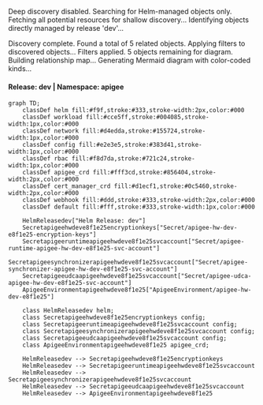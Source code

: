Deep discovery disabled. Searching for Helm-managed objects only.
Fetching all potential resources for shallow discovery...
Identifying objects directly managed by release 'dev'...

Discovery complete. Found a total of 5 related objects.
Applying filters to discovered objects...
Filters applied. 5 objects remaining for diagram.
Building relationship map...
Generating Mermaid diagram with color-coded kinds...

#### Release: dev | Namespace: apigee
```mermaid
graph TD;
    classDef helm fill:#f9f,stroke:#333,stroke-width:2px,color:#000
    classDef workload fill:#cce5ff,stroke:#004085,stroke-width:1px,color:#000
    classDef network fill:#d4edda,stroke:#155724,stroke-width:1px,color:#000
    classDef config fill:#e2e3e5,stroke:#383d41,stroke-width:1px,color:#000
    classDef rbac fill:#f8d7da,stroke:#721c24,stroke-width:1px,color:#000
    classDef apigee_crd fill:#fff3cd,stroke:#856404,stroke-width:2px,color:#000
    classDef cert_manager_crd fill:#d1ecf1,stroke:#0c5460,stroke-width:2px,color:#000
    classDef webhook fill:#ddd,stroke:#333,stroke-width:2px,color:#000
    classDef default fill:#fff,stroke:#333,stroke-width:1px,color:#000

    HelmReleasedev["Helm Release: dev"]
    Secretapigeehwdeve8f1e25encryptionkeys["Secret/apigee-hw-dev-e8f1e25-encryption-keys"]
    Secretapigeeruntimeapigeehwdeve8f1e25svcaccount["Secret/apigee-runtime-apigee-hw-dev-e8f1e25-svc-account"]
    Secretapigeesynchronizerapigeehwdeve8f1e25svcaccount["Secret/apigee-synchronizer-apigee-hw-dev-e8f1e25-svc-account"]
    Secretapigeeudcaapigeehwdeve8f1e25svcaccount["Secret/apigee-udca-apigee-hw-dev-e8f1e25-svc-account"]
    ApigeeEnvironmentapigeehwdeve8f1e25["ApigeeEnvironment/apigee-hw-dev-e8f1e25"]

    class HelmReleasedev helm;
    class Secretapigeehwdeve8f1e25encryptionkeys config;
    class Secretapigeeruntimeapigeehwdeve8f1e25svcaccount config;
    class Secretapigeesynchronizerapigeehwdeve8f1e25svcaccount config;
    class Secretapigeeudcaapigeehwdeve8f1e25svcaccount config;
    class ApigeeEnvironmentapigeehwdeve8f1e25 apigee_crd;

    HelmReleasedev --> Secretapigeehwdeve8f1e25encryptionkeys
    HelmReleasedev --> Secretapigeeruntimeapigeehwdeve8f1e25svcaccount
    HelmReleasedev --> Secretapigeesynchronizerapigeehwdeve8f1e25svcaccount
    HelmReleasedev --> Secretapigeeudcaapigeehwdeve8f1e25svcaccount
    HelmReleasedev --> ApigeeEnvironmentapigeehwdeve8f1e25
```
